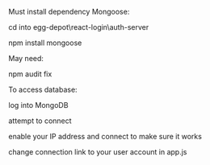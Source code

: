 Must install dependency Mongoose: 

cd into egg-depot\react-login\auth-server

npm install mongoose

May need:

npm audit fix

To access database:

log into MongoDB

attempt to connect 

enable your IP address and connect to make sure it works

change connection link to your user account in app.js
